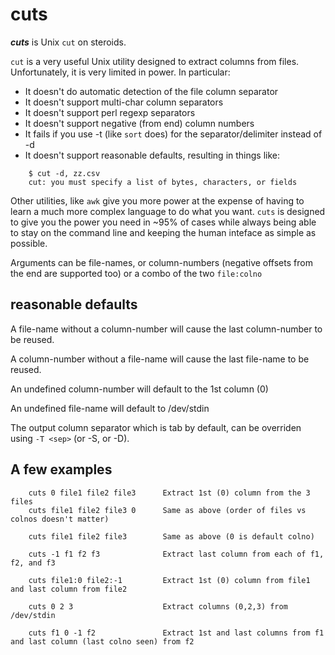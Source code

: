 cuts
====

***cuts*** is Unix `cut` on steroids.

`cut` is a very useful Unix utility designed to extract columns from
files.  Unfortunately, it is very limited in power.  In particular:

- It doesn't do automatic detection of the file column separator
- It doesn't support multi-char column separators
- It doesn't support perl regexp separators
- It doesn't support negative (from end) column numbers
- It fails if you use -t (like `sort` does) for the separator/delimiter instead of -d
- It doesn't support reasonable defaults, resulting in things like:
```
    $ cut -d, zz.csv
    cut: you must specify a list of bytes, characters, or fields
```

Other utilities, like `awk` give you more power at the expense of
having to learn a much more complex language to do what you want.
`cuts` is designed to give you the power you need in ~95% of cases
while always being able to stay on the command line and keeping
the human inteface as simple as possible.

Arguments can be file-names, or column-numbers (negative offsets
from the end are supported too) or a combo of the two `file:colno`

## reasonable defaults
A file-name without a column-number will cause the last
column-number to be reused.

A column-number without a file-name will cause the last
file-name to be reused.

An undefined column-number will default to the 1st column (0)

An undefined file-name will default to /dev/stdin

The output column separator which is tab by default, can be
overriden using `-T <sep>` (or -S, or -D).

## A few examples
```
    cuts 0 file1 file2 file3      Extract 1st (0) column from the 3 files
    cuts file1 file2 file3 0      Same as above (order of files vs colnos doesn't matter)

    cuts file1 file2 file3        Same as above (0 is default colno)

    cuts -1 f1 f2 f3              Extract last column from each of f1, f2, and f3

    cuts file1:0 file2:-1         Extract 1st (0) column from file1 and last column from file2

    cuts 0 2 3                    Extract columns (0,2,3) from /dev/stdin

    cuts f1 0 -1 f2               Extract 1st and last columns from f1 and last column (last colno seen) from f2
```


